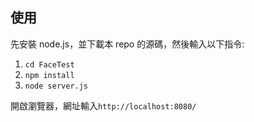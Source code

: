 ## 使用
先安裝 node.js，並下載本 repo 的源碼，然後輸入以下指令:
1. `cd FaceTest`
2. `npm install`
3. `node server.js`

開啟瀏覽器，網址輸入`http://localhost:8080/`
